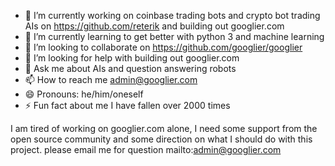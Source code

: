 - 🔭 I’m currently working on coinbase trading bots and crypto bot trading AIs on https://github.com/reterik and building out googlier.com
- 🌱 I’m currently learning to get better with python 3 and machine learning
- 👯 I’m looking to collaborate on https://github.com/googlier/googlier
- 🤔 I’m looking for help with building out googlier.com
- 💬 Ask me about AIs and question answering robots
- 📫 How to reach me admin@googlier.com
- 😄 Pronouns: he/him/oneself
- ⚡ Fun fact about me I have fallen over 2000 times

I am tired of working on googlier.com alone, I need some support from the open source community and some direction on what I should do with this project.  please email me for question mailto:admin@googlier.com
